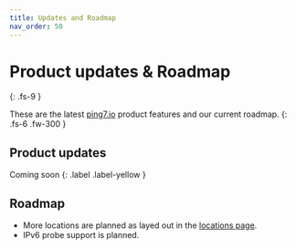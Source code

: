 ```yaml
---
title: Updates and Roadmap
nav_order: 50
---
```


# Product updates & Roadmap
{: .fs-9 }

These are the latest [ping7.io](https://ping7.io) product features and
our current roadmap.
{: .fs-6 .fw-300 }

## Product updates

Coming soon
{: .label .label-yellow }

## Roadmap

* More locations are planned as layed out in the [locations page](../configuration/locations.html).
* IPv6 probe support is planned.

